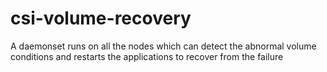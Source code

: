 # csi-volume-recovery
A daemonset runs on all the nodes which can detect the abnormal volume conditions and restarts the applications to recover from the failure
